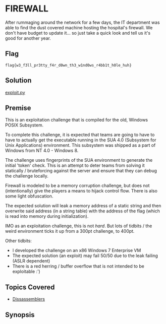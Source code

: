 # FIREWALL
After rummaging around the network for a few days, the IT department was able to
find the dust covered machine hosting the hospital's firewall. We don't have budget
to update it... so just take a quick look and tell us it's good for another year. 
## Flag
`flag{w3_f3ll_pr3tty_f4r_d0wn_th3_w1nd0ws_r4bb1t_h0le_huh}`
## Solution
[exploit.py](solution/exploit.py)
## Premise
This is an exploitation challenge that is compiled for the old, Windows POSIX Subsystem.

To complete this challenge, it is expected that teams are going to have to have to
actually get the executable running in the SUA 4.0 (Subsystem for Unix Applications)
environment. This subsystem was shipped as a part of Windows from NT 4.0 - Windows 8.

The challenge uses fingerprints of the SUA environment to generate the initial 'token'
check. This is an attempt to deter teams from solving it statically / bruteforcing
against the server and ensure that they can debug the challenge locally.

Firewall is modeled to be a memory corruption challenge, but does not (intentionally)
give the players a means to hijack control flow. There is also some light obfuscation. 

The expected solution will leak a memory address of a static string and then
overwrite said address (in a string table) with the address of the flag (which
is read into memory during initialization).

IMO as an exploitation challenge, this is not *hard*. But lots of tidbits / the weird
environment ticks it up from a 300pt challenge, to 400pt.

Other tidbits:
- I developed the challenge on an x86 Windows 7 Enterprise VM
- The expected solution (an exploit) may fail 50/50 due to the leak failing (ASLR dependent)
- There is a red herring / buffer overflow that is not intended to be exploitable :')
## Topics Covered

- [Dissassemblers](/reverse-engineering/what-are-disassemblers/)
## Synopsis

